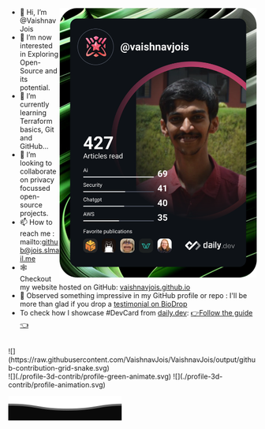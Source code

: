 <a href="https://app.daily.dev/vaishnavjois"><img src="https://github.com/VaishnavJois/VaishnavJois/blob/main/devcard.svg" width="400" align="right" alt="Vaishnav Jois's Dev Card"/></a>

- 👋 Hi, I’m @VaishnavJois
- 👀 I’m now interested in Exploring Open-Source and its potential.
- 🌱 I’m currently learning Terraform basics, Git and GitHub...
- 💞️ I’m looking to collaborate on privacy focussed open-source projects.
- 📫 How to reach me : mailto:github@jois.slmail.me
- 🕸️ Checkout my website hosted on GitHub: [vaishnavjois.github.io](https://vaishnavjois.github.io)
- 💬 Observed something impressive in my GitHub profile or repo : I'll be more than glad if you drop a [testimonial on BioDrop](https://github.com/EddieHubCommunity/BioDrop/issues/new?labels=testimonial&template=testimonial.yml&title=New+Testimonial+for+Vaishnav%20Jois&name=VaishnavJois)
- To check how I showcase #DevCard from [daily.dev](https://app.daily.dev/): [👉Follow the guide👈](https://daily.dev/blog/adding-the-daily-devcard-to-your-github-profile)

<br>
![](https://raw.githubusercontent.com/VaishnavJois/VaishnavJois/output/github-contribution-grid-snake.svg)
<br>
![](./profile-3d-contrib/profile-green-animate.svg)
![](./profile-3d-contrib/profile-animation.svg)
<br>
<!---
VaishnavJois/VaishnavJois is a ✨ special ✨ repository because its `README.md` (this file) appears on your GitHub profile.
You can click the Preview link to take a look at your changes.
--->

![](./assets/Bottom_down.svg)
